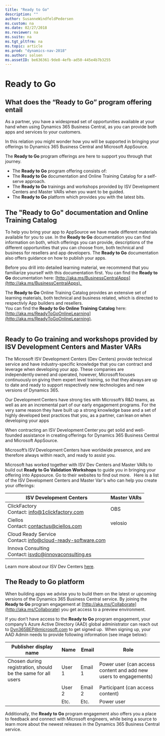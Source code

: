 ```yaml
---
title: "Ready to Go"
description: ""
author: SusanneWindfeldPedersen
ms.custom: na
ms.date: 02/27/2018
ms.reviewer: na
ms.suite: na
ms.tgt_pltfrm: na
ms.topic: article
ms.prod: "dynamics-nav-2018"
ms.author: solsen
ms.assetID: be636361-9de8-4efb-ad50-445e4b7b3255
---
```


# Ready to Go
## What does the “Ready to Go” program offering entail  
As a partner, you have a widespread set of opportunities available at your hand when using Dynamics 365 Business Central, as you can provide both apps and services to your customers. 

In this relation you might wonder how you will be supported in bringing your offerings to Dynamics 365 Business Central and Microsoft AppSource. 

The **Ready to Go** program offerings are here to support you through that journey.  
- The **Ready to Go** program offering consists of: 
- The **Ready to Go** documentation and Online Training Catalog for a self-serve approach. 
- The **Ready to Go** trainings and workshops provided by ISV Development Centers and Master VARs when you want to be guided. 
- The **Ready to Go** platform which provides you with the latest bits. 
 
## The "Ready to Go" documentation and Online Training Catalog 
To help you bring your app to AppSource we have made different materials available for you to use. In the **Ready to Go** documentation you can find information on both, which offerings you can provide, descriptions of the different opportunities that you can choose from, both technical and business for resellers and app developers. The **Ready to Go** documentation also offers guidance on how to publish your apps.

Before you drill into detailed learning material, we recommend that you familiarize yourself with this documentation first. You can find the **Ready to Go** documentation here: [http://aka.ms/BusinessCentralApps](http://aka.ms/BusinessCentralApps).  
 
The **Ready to Go** Online Training Catalog provides an extensive set of learning materials, both technical and business related, which is directed to respectivly App builders and resellers.     
You can find the **Ready to Go Online Training Catalog** here: [http://aka.ms/ReadyToGoOnlineLearning](http://aka.ms/ReadyToGoOnlineLearning).  
  
## Ready to Go training and workshops provided by ISV Development Centers and Master VARs 
The Microsoft ISV Development Centers (Dev Centers) provide technical service and have industry-specific knowledge that you can contract and leverage when developing your app. These companies are independently owned and operated, however, Microsoft focuses continuously on giving them expert level training, so that they always are up to date and ready to support respectively new technologies and new versions of Dynamics 365. 

Our Development Centers have strong ties with Microsoft’s R&D teams, as well as are an incremental part of our early engagement programs. For the very same reason they have built up a strong knowledge base and a set of highly developed best practices that you, as a partner, can lean on when developing your apps 

When contracting an ISV Development Center you get solid and well-founded assistance in creating offerings for Dynamics 365 Business Central and Microsoft AppSource.  

Microsoft’s ISV Development Centers have worldwide presence, and are therefore always within reach, and ready to assist you.

Microsoft has worked together with ISV Dev Centers and Master VARs to build out **Ready to Go Validation Workshops** to guide you in bringing your offering into Appsource. Go to their websites to find out more.<!-- link? --> 
  
Here is a list of the ISV Development Centers and Master Var's who can help you create your offerings: 

|ISV Development Centers                           |Master VARs|
|--------------------------------------------------|-----------|
|ClickFactory</br>Contact: info@1clickfactory.com  |OBS          |
|Ciellos</br>Contact: contactus@ciellos.com        |velosio      |
|Cloud Ready Service</br>Contact: info@cloud-ready-software.com  |           |
|Innova Consulting</br>Contact: isvdc@innovaconsulting.es        |           |

Learn more about our ISV Dev Centers [here](https://mbs.microsoft.com/partnersource/northamerica/partner-essentials/ISVDevelopmentCenter).
 
## The Ready to Go platform 
When building apps we advise you to build them on the latest or upcoming versions of the Dynamics 365 Business Central service. By joining the **Ready to Go** program engagement at [http://aka.ms/Collaborate](http://aka.ms/Collaborate) you get access to a preview environment. 
 
If you don’t have access to the **Ready to Go** program engagement, your company’s Azure Active Directory (AAD) global administrator can reach out to [Dyn365BEP@microsoft.com]() to get signed up.  
When signing up, your AAD Admin needs to provide following information (see image below): 

|Publisher display name|Name|Email|Role |
|----------------------|----|-----|-----|
|Chosen during registration, should be the same for all users|User 1|Email 1|Power user (can access content and add new users to engagements)| 
||User 2|Email 2 |Participant (can access content)| 
||Etc.|Etc.|Power user|

Additionally, the **Ready to Go** program engagement also offers you a place to feedback and connect with Microsoft engineers, while being a source to learn more about the newest releases in the Dynamics 365 Business Central service. 



